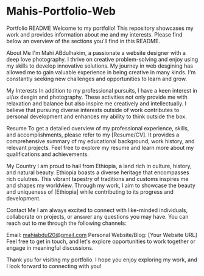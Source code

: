 # Mahis-Portfolio-Web
 Portfolio README
Welcome to my portfolio! This repository showcases my work and provides information about me and my interests. Please find below an overview of the sections you'll find in this README.

About Me
I'm Mahi ABdulhakim, a passionate a website designer with a deep love photography. I thrive on creative problem-solving and enjoy using my skills to develop innovative solutions. My journey in web desgining has allowed me to gain valuable experience in being creative in many kinds. I'm constantly seeking new challenges and opportunities to learn and grow.

My Interests
In addition to my professional pursuits, I have a keen interest in ui/ux desgin and photography. These activities not only provide me with relaxation and balance but also inspire me creatively and intellectually. I believe that pursuing diverse interests outside of work contributes to personal development and enhances my ability to think outside the box.

Resume
To get a detailed overview of my professional experience, skills, and accomplishments, please refer to my [Resume/CV]. It provides a comprehensive summary of my educational background, work history, and relevant projects. Feel free to explore my resume and learn more about my qualifications and achievements.

My Country
I am proud to hail from Ethiopia, a land rich in culture, history, and natural beauty. Ethiopia boasts a diverse heritage that encompasses rich culutres. This vibrant tapestry of traditions and customs inspires me and shapes my worldview. Through my work, I aim to showcase the beauty and uniqueness of [Ethiopia] while contributing to its progress and development.

Contact Me
I am always excited to connect with like-minded individuals, collaborate on projects, or answer any questions you may have. You can reach out to me through the following channels:

Email: mahiabdul20@gmail.com
Personal Website/Blog: [Your Website URL]
Feel free to get in touch, and let's explore opportunities to work together or engage in meaningful discussions.

Thank you for visiting my portfolio. I hope you enjoy exploring my work, and I look forward to connecting with you!

